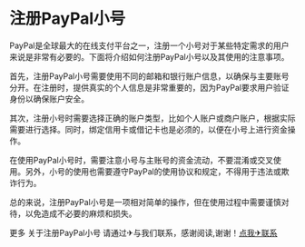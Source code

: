 # 注册PayPal小号

PayPal是全球最大的在线支付平台之一，注册一个小号对于某些特定需求的用户来说是非常有必要的。下面将介绍如何注册PayPal小号以及其使用的注意事项。

首先，注册PayPal小号需要使用不同的邮箱和银行账户信息，以确保与主要账号分开。在注册时，提供真实的个人信息是非常重要的，因为PayPal要求用户验证身份以确保账户安全。

其次，注册小号时需要选择正确的账户类型，比如个人账户或商户账户，根据实际需要进行选择。同时，绑定信用卡或借记卡也是必须的，以便在小号上进行资金操作。

在使用PayPal小号时，需要注意小号与主账号的资金流动，不要混淆或交叉使用。另外，小号的使用也需要遵守PayPal的使用协议和规定，不得用于违法或欺诈行为。

总的来说，注册PayPal小号是一项相对简单的操作，但在使用过程中需要谨慎对待，以免造成不必要的麻烦和损失。

更多 关于注册PayPal小号 请通过✈与我们联系，感谢阅读,谢谢！[点我✈联系](https://ww.k02.cc)
